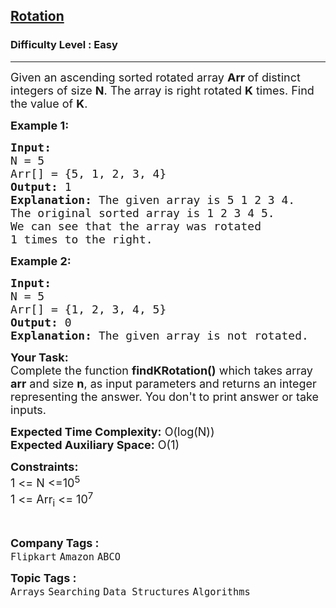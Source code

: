 <h2><a href="https://www.geeksforgeeks.org/problems/rotation4723/1">Rotation</a></h2><h3>Difficulty Level : Easy</h3><hr><div class="problems_problem_content__Xm_eO"><p><span style="font-size:18px">Given an ascending&nbsp;sorted rotated&nbsp;array&nbsp;<strong>Arr&nbsp;</strong>of distinct integers&nbsp;of size <strong>N</strong>. The array is right rotated <strong>K</strong>&nbsp;times. Find the value of <strong>K</strong>.</span></p>

<p><span style="font-size:18px"><strong>Example 1:</strong></span></p>

<pre><span style="font-size:18px"><strong>Input:
</strong>N = 5
Arr[] = {5, 1, 2, 3, 4}
<strong>Output:</strong> 1
<strong>Explanation:</strong> The given array is 5 1 2 3 4. 
The original sorted array is 1 2 3 4 5. 
We can see that the array was rotated 
1 times to the right.
</span></pre>

<p><span style="font-size:18px"><strong>Example 2:</strong></span></p>

<pre><span style="font-size:18px"><strong>Input:
</strong>N = 5
Arr[] = {1, 2, 3, 4, 5}
<strong>Output:</strong> 0
<strong>Explanation:</strong>&nbsp;The given array is not rotated.
</span></pre>

<p><span style="font-size:18px"><strong>Your Task:</strong><br>
Complete the function <strong>findKRotation()</strong>&nbsp;which takes array <strong>arr</strong> and size&nbsp;<strong>n</strong>,&nbsp;as input parameters&nbsp;and returns an integer representing the answer.&nbsp;You don't to print answer or take inputs.</span></p>

<p><span style="font-size:18px"><strong>Expected Time Complexity:</strong>&nbsp;O(log(N))<br>
<strong>Expected Auxiliary Space:</strong>&nbsp;O(1)</span></p>

<p><span style="font-size:18px"><strong>Constraints:</strong><br>
1 &lt;= N &lt;=10<sup>5</sup><br>
1 &lt;= Arr<sub>i</sub> &lt;= 10<sup>7</sup></span></p>

<p>&nbsp;</p>
</div><p><span style=font-size:18px><strong>Company Tags : </strong><br><code>Flipkart</code>&nbsp;<code>Amazon</code>&nbsp;<code>ABCO</code>&nbsp;<br><p><span style=font-size:18px><strong>Topic Tags : </strong><br><code>Arrays</code>&nbsp;<code>Searching</code>&nbsp;<code>Data Structures</code>&nbsp;<code>Algorithms</code>&nbsp;